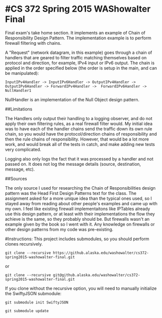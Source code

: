 #CS 372 Spring 2015 WAShowalter Final
==================================

Final exam's take home section. It implements an example of Chain of Responsibility Design Pattern. 
The implementation example is to perform firewall filtering with chains.

A "Request" (network datagram, in this example) goes through a chain of handlers that are geared to filter traffic matching themselves based on protocol and direction, for example, IPv4 input or IPv6 output. The chain is applied in the order specified below (the order is setup in the main, and can be manipulated):

`InputIPv4Handler -> InputIPv6Handler -> OutputIPv4Handler -> OutputIPv6Handler -> ForwardIPv4Handler ->  ForwardIPv6Handler -> NullHandler1`

NullHandler is an implementation of the Null Object design pattern.

##Limitations

The Handlers only output their handling to a logging observer, and do not apply their own filtering rules, as a real firewall filter would. My initial idea was to have each of the handler chains send the traffic down its own rule chain, so you would have the protocol/direction chains of responsibility and then the rule chains of responsibility. However, that would be a lot more work, and would break all of the tests in catch, and make adding new tests very complicated.

Logging also only logs the fact that it was processed by a handler and not passed on. It does not log the message details (source, destination, message, etc).

##Sources

The only source I used for researching the Chain of Responsibilities design pattern was the Head First Design Patterns text for the class. The assignment asked for a more unique idea than the typical ones used, so I stayed away from reading about other people's examples and came up with my own. I feel like existing firewall implementaitons like IPTables already use this design pattern, or at least with their implementations the flow they achieve is the same, so they probably should be. But firewalls wasn't an example given by the book so I went with it. Any knowledge on firewalls or other design patterns from my code was pre-existing.

#Instructions:
This project includes submodules, so you should perform clones recursively.

`git clone --recursive https://github.alaska.edu/washowalter/cs372-spring2015-washowalter-final.git`

or

`git clone --recursive git@github.alaska.edu/washowalter/cs372-spring2015-washowalter-final.git`

If you clone without the recursive option, you will need to manually initialize the SwiftyJSON submodule:

`git submodule init SwiftyJSON`

`git submodule update`

